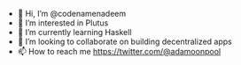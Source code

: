 - 👋 Hi, I’m @codenamenadeem
- 👀 I’m interested in Plutus
- 🌱 I’m currently learning Haskell
- 💞️ I’m looking to collaborate on building decentralized apps
- 📫 How to reach me https://twitter.com/@adamoonpool

<!---
codenamenadeem/codenamenadeem is a ✨ special ✨ repository because its `README.md` (this file) appears on your GitHub profile.
You can click the Preview link to take a look at your changes.
--->

